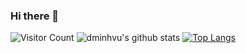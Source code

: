 ### Hi there 👋

<!--
**dminhvu/dminhvu** is a ✨ _special_ ✨ repository because its `README.md` (this file) appears on your GitHub profile.

Here are some ideas to get you started:

- 🔭 I’m currently working on ...
- 🌱 I’m currently learning ...
- 👯 I’m looking to collaborate on ...
- 🤔 I’m looking for help with ...
- 💬 Ask me about ...
- 📫 How to reach me: ...
- 😄 Pronouns: ...
- ⚡ Fun fact: ...
-->

![Visitor Count](https://profile-counter.glitch.me/dminhvu/count.svg)
![dminhvu's github stats](https://github-readme-stats.vercel.app/api?username=dminhvu&show_icons=true&theme=radical)
[![Top Langs](https://github-readme-stats.vercel.app/api/top-langs/?username=dminhvu)](https://github.com/dminhvu/)
